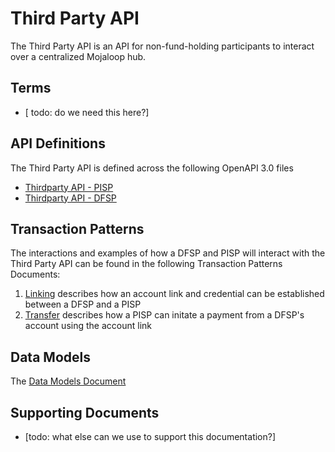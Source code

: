 # Third Party API

The Third Party API is an API for non-fund-holding participants to interact over a centralized Mojaloop hub.

## Terms

- [ todo: do we need this here?]

## API Definitions

The Third Party API is defined across the following OpenAPI 3.0 files

- [Thirdparty API - PISP](./thirdparty-pisp-v1.0.yaml)
- [Thirdparty API - DFSP](./thirdparty-dfsp-v1.0.yaml)

## Transaction Patterns

The interactions and examples of how a DFSP and PISP will interact with the Third Party API can be found in the following Transaction Patterns Documents:

1. [Linking](./transaction-patterns-linking.md) describes how an account link and credential can be established between a DFSP and a PISP
2. [Transfer](./transaction-patterns-transfer.md) describes how a PISP can initate a payment from a DFSP's account using the account link

## Data Models

The [Data Models Document]()


## Supporting Documents

- [todo: what else can we use to support this documentation?]